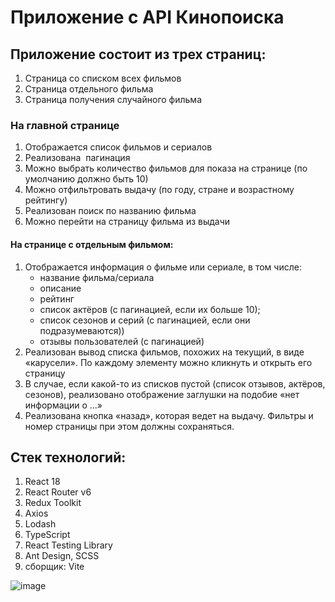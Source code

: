 # Приложение с API Кинопоиска

## Приложение состоит из трех страниц:
1. Страница со списком всех фильмов
2. Страница отдельного фильма
3. Страница получения случайного фильма
### На главной странице
1. Отображается список фильмов и сериалов
2. Реализована  пагинация
3. Можно выбрать количество фильмов для показа на странице (по умолчанию должно быть 10)
4. Можно отфильтровать выдачу (по году, стране и возрастному рейтингу)
5. Реализован поиск по названию фильма
6. Можно перейти на страницу фильма из выдачи
#### На странице с отдельным фильмом:
1. Отображается информация о фильме или сериале, в том числе:
	- название фильма/сериала
	- описание
	- рейтинг
	- список актёров (с пагинацией, если их больше 10); 
	- список сезонов и серий (с пагинацией, если они подразумеваются)) 
	- отзывы пользователей (с пагинацией)
2. Реализован вывод списка фильмов, похожих на текущий, в виде «карусели». По каждому элементу можно кликнуть и открыть его страницу
3. В случае, если какой-то из списков пустой (список отзывов, актёров, сезонов), реализовано отображение заглушки на подобие «нет информации о ...»
4. Реализована кнопка «назад», которая ведет на выдачу. Фильтры и номер страницы при этом должны сохраняться.

## Стек технологий:
1. React 18
2. React Router v6
3. Redux Toolkit
4. Axios
5. Lodash
6. TypeScript
7. React Testing Library
8. Ant Design, SCSS
9. сборщик: Vite

![image](https://github.com/naniylid/avito-test/assets/116672516/f270e067-f6db-4d28-84b7-fcba09c141d3)
